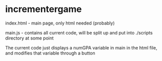 # incrementergame

index.html - main page, only html needed (probably)

main.js - contains all current code, will be split up and put into ./scripts directory at some point

The current code just displays a numGPA variable in main in the html file, and modifies that variable through a button

